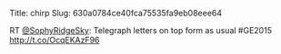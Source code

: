Title: chirp
Slug: 630a0784ce40fca75535fa9eb08eee64

RT <a href="http://twitter.com/SophyRidgeSky">@SophyRidgeSky</a>: Telegraph letters on top form as usual #GE2015 <a href="http://t.co/OcqEKAzF96">http://t.co/OcqEKAzF96</a>
